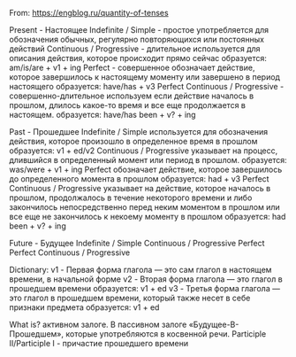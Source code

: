 From: https://engblog.ru/quantity-of-tenses

Present - Настоящее
    Indefinite / Simple - простое
        употребляется для обозначения обычных, регулярно повторяющихся или постоянных действий
    Continuous / Progressive - длительное
        используется для описания действия, которое происходит прямо сейчас
        образуется: am/is/are + v1 + ing
    Perfect - совершенное
        обозначает действие, которое завершилось к настоящему моменту или завершено в период настоящего
        образуется: have/has + v3
    Perfect Continuous / Progressive - совершенно-длительное
        используем если действие началось в прошлом, длилось какое-то время и все еще продолжается в настоящем.
        образуется: have/has been + v? + ing

Past - Прошедшее
    Indefinite / Simple
        используется для обозначения действия, которое произошло в определенное время в прошлом
        образуется: v1 + ed/v2
    Continuous / Prоgressive
        указывает на процесс, длившийся в определенный момент или период в прошлом.
        образуется: was/were + v1 + ing
    Perfect
        обозначает действие, которое завершилось до определенного момента в прошлом
        образуется: had + v3
    Perfect Continuous / Progressive
         указывает на действие, которое началось в прошлом, продолжалось в течение некоторого времени и
            либо закончилось непосредственно перед неким моментом в прошлом
            или все еще не закончилось к некоему моменту в прошлом
        образуется: had been + v? + ing

Future - Будущее
    Indefinite / Simple
    Continuous / Progressive
    Perfect
    Perfect Continuous / Progressive

Dictionary:
    v1 - Первая форма глагола — это сам глагол в настоящем времени, в начальной форме
    v2 - Вторая форма глагола — это глагол в прошедшем времени
        образуется: v1 + ed
    v3 - Третья форма глагола  — это глагол в прошедшем времени, который также несет в себе признаки предмета
        образуется: v1 + ed

What is?
    активном залоге. В пассивном залоге 
    «Будущее-В-Прошедшем», которые употребляются в косвенной речи.
    Participle II/Participle I - причастие прошедшего времени